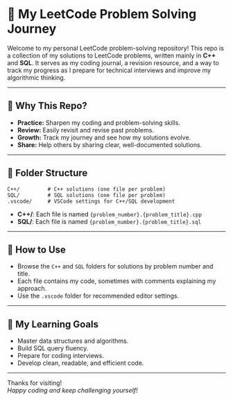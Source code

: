 # 🧠 My LeetCode Problem Solving Journey

Welcome to my personal LeetCode problem-solving repository! This repo is a collection of my solutions to LeetCode problems, written mainly in **C++** and **SQL**. It serves as my coding journal, a revision resource, and a way to track my progress as I prepare for technical interviews and improve my algorithmic thinking.

---

## 🚀 Why This Repo?

- **Practice:** Sharpen my coding and problem-solving skills.
- **Review:** Easily revisit and revise past problems.
- **Growth:** Track my journey and see how my solutions evolve.
- **Share:** Help others by sharing clear, well-documented solutions.

---

## 📁 Folder Structure

```
C++/         # C++ solutions (one file per problem)
SQL/         # SQL solutions (one file per problem)
.vscode/     # VSCode settings for C++/SQL development
```

- **C++/**: Each file is named `{problem_number}.{problem_title}.cpp`
- **SQL/**: Each file is named `{problem_number}.{problem_title}.sql`

---

## 📝 How to Use

- Browse the `C++` and `SQL` folders for solutions by problem number and title.
- Each file contains my code, sometimes with comments explaining my approach.
- Use the `.vscode` folder for recommended editor settings.

---

## 🌱 My Learning Goals

- Master data structures and algorithms.
- Build SQL query fluency.
- Prepare for coding interviews.
- Develop clean, readable, and efficient code.

---

Thanks for visiting!  
*Happy coding and keep challenging yourself!*